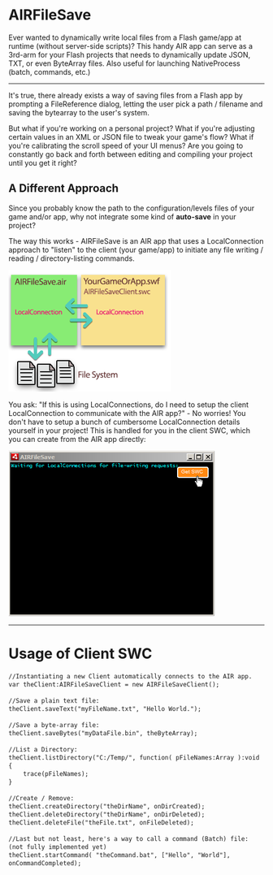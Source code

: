 AIRFileSave
===========

Ever wanted to dynamically write local files from a Flash game/app at runtime (without server-side scripts)? This handy AIR app can serve as a 3rd-arm for your Flash projects that needs to dynamically update JSON, TXT, or even ByteArray files. Also useful for launching NativeProcess (batch, commands, etc.)

----------------------

It's true, there already exists a way of saving files from a Flash app by prompting a FileReference dialog, letting the user pick a path / filename and saving the bytearray to the user's system.

But what if you're working on a personal project? What if you're adjusting certain values in an XML or JSON file to tweak your game's flow? What if you're calibrating the scroll speed of your UI menus? Are you going to constantly go back and forth between editing and compiling your project until you get it right?


A Different Approach
----------------------
Since you probably know the path to the configuration/levels files of your game and/or app, why not integrate some kind of **auto-save** in your project?

The way this works - AIRFileSave is an AIR app that uses a LocalConnection approach to "listen" to the client (your game/app) to initiate any file writing / reading / directory-listing commands.

![How it works](https://raw.githubusercontent.com/bigp/AIRFileSave/master/images/afs_how_it_works.png)

You ask: "If this is using LocalConnections, do I need to setup the client LocalConnection to communicate with the AIR app?" - No worries! You don't have to setup a bunch of cumbersome LocalConnection details yourself in your project! This is handled for you in the client SWC, which you can create from the AIR app directly:

![How it works](https://raw.githubusercontent.com/bigp/AIRFileSave/master/images/afs_how_it_looks.png)

------------------------------

Usage of Client SWC
=============

    //Instantiating a new Client automatically connects to the AIR app.
    var theClient:AIRFileSaveClient = new AIRFileSaveClient();
    
    //Save a plain text file:
    theClient.saveText("myFileName.txt", "Hello World.");
    
    //Save a byte-array file:
    theClient.saveBytes("myDataFile.bin", theByteArray);
    
    //List a Directory:
    theClient.listDirectory("C:/Temp/", function( pFileNames:Array ):void {
        trace(pFileNames);
    }
    
    //Create / Remove:
    theClient.createDirectory("theDirName", onDirCreated);
    theClient.deleteDirectory("theDirName", onDirDeleted);
    theClient.deleteFile("theFile.txt", onFileDeleted);
    
    //Last but not least, here's a way to call a command (Batch) file: (not fully implemented yet)
    theClient.startCommand( "theCommand.bat", ["Hello", "World"], onCommandCompleted);
